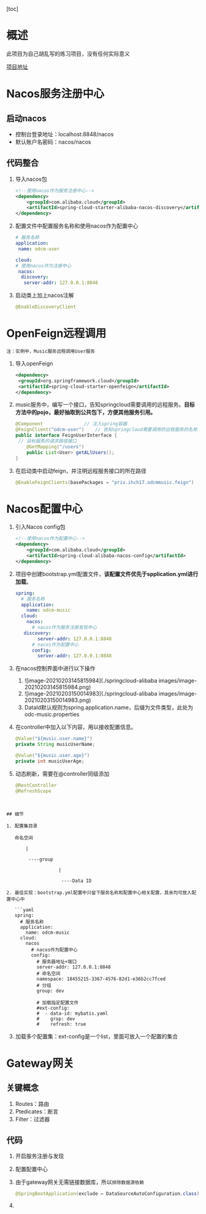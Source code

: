 [toc]

# 概述

此项目为自己胡乱写的练习项目，没有任何实际意义

[项目地址](https://github.com/ihch17/old-drivers-cloud-music)

# Nacos服务注册中心

## 启动nacos

- 控制台登录地址：localhost:8848/nacos
- 默认账户名密码：nacos/nacos

## 代码整合

1. 导入nacos包

   ```xml
   <!--使用nacos作为服务注册中心-->
   <dependency>
       <groupId>com.alibaba.cloud</groupId>
       <artifactId>spring-cloud-starter-alibaba-nacos-discovery</artifactId>
   </dependency>
   ```

2. 配置文件中配置服务名称和使用nacos作为配置中心

   ```yaml
   # 服务名称
   application:
    name: odcm-user
   
   cloud:
   # 使用nacos作为注册中心
    nacos:
     discovery:
      server-addr: 127.0.0.1:8848
   ```

3. 启动类上加上nacos注解

   ```java
   @EnableDiscoveryClient
   ```


# OpenFeign远程调用

`注：实例中，Music服务远程调用User服务`

1. 导入openFeign

   ```xml
   <dependency>
   	<groupId>org.springframework.cloud</groupId>
   	<artifactId>spring-cloud-starter-openfeign</artifactId>
   </dependency>
   ```

2. music服务中，编写一个接口，告知springcloud需要调用的远程服务。**目标方法中的pojo，最好抽取到公共包下，方便其他服务引用。**

   ```java
   @Component 				// 注入spring容器
   @FeignClient("odcm-user")	// 告知springcloud需要调用的远程服务的名称：nacos中注册的服务名
   public interface FeignUserInterface {
   	// 目标服务的请求路径接口
       @GetMapping("/users")
       public List<User> getALlUsers();
   }
   ```

3. 在启动类中启动feign，并注明远程服务接口的所在路径

   ```java
   @EnableFeignClients(basePackages = "priv.ihch17.odcmmusic.feign")
   ```

# Nacos配置中心

1. 引入Nacos config包

   ```xml
   <!--使用nacos作为配置中心-->
   <dependency>
       <groupId>com.alibaba.cloud</groupId>
       <artifactId>spring-cloud-alibaba-nacos-config</artifactId>
   </dependency>
   ```

2. 项目中创建bootstrap.yml配置文件，**该配置文件优先于spplication.yml进行加载**。

   ```yaml
   spring:
     # 服务名称
     application:
       name: odcm-music
     cloud:
       nacos:
         # nacos作为服务注册发现中心
      discovery:
           server-addr: 127.0.0.1:8848
         # nacos作为配置中心
         config:
           server-addr: 127.0.0.1:8848
   ```
   
3. 在nacos控制界面中进行以下操作

   1. ![image-20210203145815984](./springcloud-alibaba images/image-20210203145815984.png)
   2. ![image-20210203150014983](./springcloud-alibaba images/image-20210203150014983.png)
   3. DataId默认规则为spring.application.name，后缀为文件类型，此处为odc-music.properties

4. 在controller中加入以下内容，用以接收配置信息。

   ```java
   @Value("${music.user.name}")
   private String musicUserName;
   
   @Value("${music.user.age}")
   private int musicUserAge;
   ```

5. 动态刷新，需要在@controller同级添加

   ```java
   @RestController
   @RefreshScope
   
   ```
```
   

## 细节

1. 配置集目录

   命名空间

   ​	|

   ​	 ----group

   ​				|

   ​				 ----Data ID

2. 最佳实现：bootstrap.yml配置中只留下服务名称和配置中心相关配置，其余均可放入配置中心中

   ```yaml
   spring:
     # 服务名称
     application:
       name: odcm-music
     cloud:
       nacos
         # nacos作为配置中心
         config:
           # 服务器地址+端口
           server-addr: 127.0.0.1:8848
           # 命名空间
           namespace: 18455215-3367-4576-82d1-e36b2cc7fced
           # 分组
           group: dev
   
           # 加载指定配置文件
           #ext-config:
           #  - data-id: mybatis.yaml
           #    grop: dev
           #    refresh: true
```

3. 加载多个配置集：ext-config是一个list，里面可放入一个配置的集合

# Gateway网关

## 关键概念

1. Routes：路由
2. Ptedicates：断言
3. Filter：过滤器

## 代码

1. 开启服务注册与发现

2. 配置配置中心

3. 由于gateway网关无需链接数据库，所以`排除数据源依赖`

   ```java
   @SpringBootApplication(exclude = DataSourceAutoConfiguration.class)
   ```

4. 